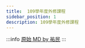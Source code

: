 ```yaml
---
title:  109學年度外修課程
sidebar_position: 1
description: 109學年度外修課程
---
```


:::info
[原始 MD by 祐民](https://hackmd.io/@ji03mmy18/BkWmyjnSv?type=slide#/)
:::
